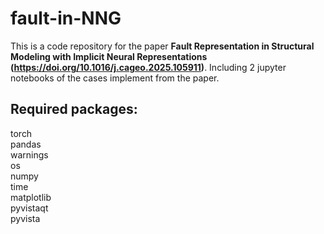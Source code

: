 # fault-in-NNG

This is a code repository for the paper **Fault Representation in Structural Modeling with Implicit Neural Representations (https://doi.org/10.1016/j.cageo.2025.105911)**. Including 2 jupyter notebooks of the cases implement from the paper.

## Required packages:  
torch  
pandas  
warnings  
os  
numpy  
time  
matplotlib  
pyvistaqt  
pyvista  
